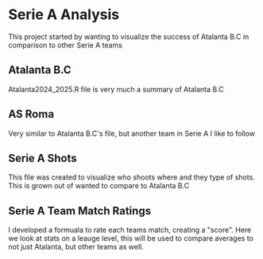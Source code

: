 # Serie A Analysis

This project started by wanting to visualize the success of Atalanta B.C in comparison to other Serie A teams


## Atalanta B.C
Atalanta2024_2025.R file is very much a summary of Atalanta B.C

## AS Roma
Very similar to Atalanta B.C's file, but another team in Serie A I like to follow

## Serie A Shots
This file was created to visualize who shoots where and they type of shots. This is grown out of wanted to compare to Atalanta B.C

## Serie A Team Match Ratings
I developed a formuala to rate each teams match, creating a "score". Here we look at stats on a leauge level, this will be used to compare averages to not just Atalanta, but other teams as well.

